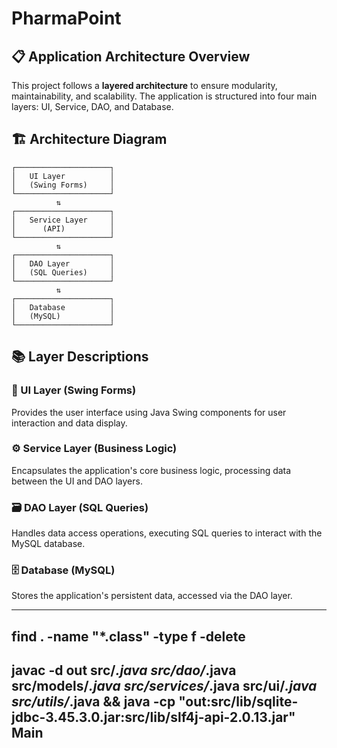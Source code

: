 # PharmaPoint

## 📋 Application Architecture Overview

This project follows a **layered architecture** to ensure modularity, maintainability, and scalability. The application is structured into four main layers: UI, Service, DAO, and Database.

## 🏗️ Architecture Diagram

```
┌─────────────────────┐
│   UI Layer          │
│   (Swing Forms)     │
└─────────────────────┘
          ⇅
┌─────────────────────┐
│   Service Layer     │
│      (API)          │
└─────────────────────┘
          ⇅
┌─────────────────────┐
│   DAO Layer         │
│   (SQL Queries)     │
└─────────────────────┘
          ⇅
┌─────────────────────┐
│   Database          │
│   (MySQL)           │
└─────────────────────┘
```

## 📚 Layer Descriptions

### 🎨 UI Layer (Swing Forms)
Provides the user interface using Java Swing components for user interaction and data display.

### ⚙️ Service Layer (Business Logic)
Encapsulates the application's core business logic, processing data between the UI and DAO layers.

### 🗃️ DAO Layer (SQL Queries)
Handles data access operations, executing SQL queries to interact with the MySQL database.

### 🗄️ Database (MySQL)
Stores the application's persistent data, accessed via the DAO layer.

---

## find . -name "*.class" -type f -delete
## javac -d out src/*.java src/dao/*.java src/models/*.java src/services/*.java src/ui/*.java src/utils/*.java && java -cp "out:src/lib/sqlite-jdbc-3.45.3.0.jar:src/lib/slf4j-api-2.0.13.jar" Main
